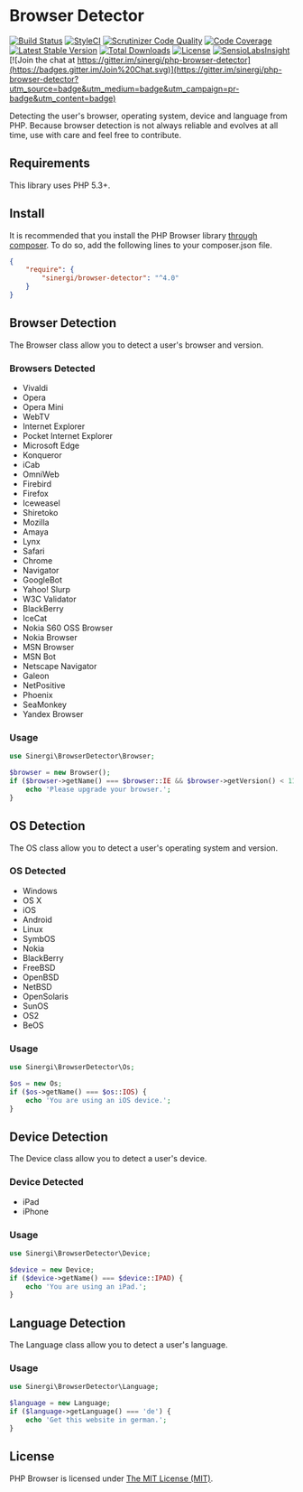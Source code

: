 Browser Detector
================

[![Build Status](https://img.shields.io/travis/sinergi/php-browser-detector/master.svg?style=flat)](https://travis-ci.org/sinergi/php-browser-detector)
[![StyleCI](https://styleci.io/repos/3752453/shield)](https://styleci.io/repos/3752453)
[![Scrutinizer Code Quality](https://scrutinizer-ci.com/g/sinergi/php-browser-detector/badges/quality-score.png?b=master)](https://scrutinizer-ci.com/g/sinergi/php-browser-detector/?branch=master)
[![Code Coverage](https://scrutinizer-ci.com/g/sinergi/php-browser-detector/badges/coverage.png?b=master)](https://scrutinizer-ci.com/g/sinergi/php-browser-detector/?branch=master)
[![Latest Stable Version](http://img.shields.io/packagist/v/sinergi/browser-detector.svg?style=flat)](https://packagist.org/packages/gabrielbull/browser)
[![Total Downloads](https://img.shields.io/packagist/dt/gabrielbull/browser.svg?style=flat)](https://packagist.org/packages/gabrielbull/browser)
[![License](https://img.shields.io/packagist/l/sinergi/browser-detector.svg?style=flat)](https://packagist.org/packages/gabrielbull/browser)
[![SensioLabsInsight](https://insight.sensiolabs.com/projects/673d60ca-a836-47f5-ab32-44f406ba6896/mini.png)](https://insight.sensiolabs.com/projects/673d60ca-a836-47f5-ab32-44f406ba6896)
[![Join the chat at https://gitter.im/sinergi/php-browser-detector](https://badges.gitter.im/Join%20Chat.svg)](https://gitter.im/sinergi/php-browser-detector?utm_source=badge&utm_medium=badge&utm_campaign=pr-badge&utm_content=badge)

Detecting the user's browser, operating system, device and language from PHP. Because browser detection is not always
reliable and evolves at all time, use with care and feel free to contribute.

## Requirements

This library uses PHP 5.3+.

## Install
    
It is recommended that you install the PHP Browser library [through composer](http://getcomposer.org). To do so, add the following lines to your composer.json file.

```JSON
{
    "require": {
        "sinergi/browser-detector": "^4.0"
    }
}
```

## Browser Detection

The Browser class allow you to detect a user's browser and version.

### Browsers Detected

 * Vivaldi
 * Opera
 * Opera Mini
 * WebTV
 * Internet Explorer
 * Pocket Internet Explorer
 * Microsoft Edge
 * Konqueror
 * iCab
 * OmniWeb
 * Firebird
 * Firefox
 * Iceweasel
 * Shiretoko
 * Mozilla
 * Amaya
 * Lynx
 * Safari
 * Chrome
 * Navigator
 * GoogleBot
 * Yahoo! Slurp
 * W3C Validator
 * BlackBerry
 * IceCat
 * Nokia S60 OSS Browser
 * Nokia Browser
 * MSN Browser
 * MSN Bot
 * Netscape Navigator
 * Galeon
 * NetPositive
 * Phoenix
 * SeaMonkey
 * Yandex Browser

### Usage

```php
use Sinergi\BrowserDetector\Browser;

$browser = new Browser();
if ($browser->getName() === $browser::IE && $browser->getVersion() < 11) {
	echo 'Please upgrade your browser.';
}
```

## OS Detection

The OS class allow you to detect a user's operating system and version.

### OS Detected

 * Windows
 * OS X
 * iOS
 * Android
 * Linux
 * SymbOS
 * Nokia
 * BlackBerry
 * FreeBSD
 * OpenBSD
 * NetBSD
 * OpenSolaris
 * SunOS
 * OS2
 * BeOS

### Usage

```php
use Sinergi\BrowserDetector\Os;

$os = new Os;
if ($os->getName() === $os::IOS) {
	echo 'You are using an iOS device.';
}
```

## Device Detection

The Device class allow you to detect a user's device.

### Device Detected

 * iPad
 * iPhone

### Usage

```php
use Sinergi\BrowserDetector\Device;

$device = new Device;
if ($device->getName() === $device::IPAD) {
	echo 'You are using an iPad.';
}
```

## Language Detection

The Language class allow you to detect a user's language.

### Usage

```php
use Sinergi\BrowserDetector\Language;

$language = new Language;
if ($language->getLanguage() === 'de') {
	echo 'Get this website in german.';
}
```

## License

PHP Browser is licensed under [The MIT License (MIT)](LICENSE).
